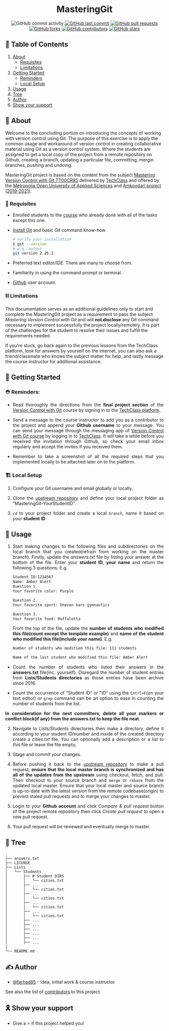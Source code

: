 ﻿<h1 align="center">MasteringGit</h1>

<div style="text-align:center">

![GitHub commit activity](https://img.shields.io/github/commit-activity/m/farhad85/MasteringGit)
[![GitHub last commit](https://img.shields.io/github/last-commit/farhad85/MasteringGit)](https://github.com/farhad85/MasteringGit)
[![GitHub pull requests](https://img.shields.io/github/issues-pr/farhad85/MasteringGit)](https://github.com/farhad85/MasteringGit/pulls)
[![GitHub forks](https://img.shields.io/github/forks/farhad85/MasteringGit)](https://github.com/farhad85/MasteringGit/network)
[![GitHub contributors](https://img.shields.io/github/contributors-anon/farhad85/MasteringGit?color=orange&label=contributors)](https://github.com/farhad85/MasteringGit)
[![GitHub stars](https://img.shields.io/github/stars/farhad85/MasteringGit)](https://github.com/farhad85/MasteringGit/stargazers)

</div>

## 📝 Table of Contents

1. [About](#about)
    * [Requisites](#requisites)
    * [Limitations](#limitations)
2. [Getting Started](#getting-started)
    * [Reminders](#reminders)
    * [Local Setup](#setup)
3. [Usage](#usage)
4. [Tree](#tree)
5. [Author](#author)
6. [Show your support](#support)


## 🔰 About <a name="about"></a>

Welcome to the concluding portion on introducing the concepts of working with version control using Git. The purpose of this exercise is to apply the common usage and workaround of version control in creating collaborative material using Git as a version control system. Where the students are assigned to get a local copy of the project from a remote repository on Github, creating a branch, updating a particular file, committing, mergin branches, pushing and undoing.

MasteringGit project is based on the content from the subject [Mastering Version Control with Git TT00CR85](https://hakija.oma.metropolia.fi/#1882) delivered by [TechClass](https://techclass.com/academy/courses/1) and offered by the [Metropolia Open University of Applied Sciences](https://hakija.oma.metropolia.fi/#1882) and [Amkoodari project (2019-2021)](https://amkoodari.fi/en).

### 🔑 Requisites <a name="requisites"></a>

- Enrolled students to the [course](https://techclass.com/academy/courses/1) who already done with all of the tasks except this one.

- [Install Git](http://git-scm.com/downloads) and basic Git command know-how.

  ```bash
  # verify your installation
  $ git --version
  # e.g. output
  git version 2.25.1
  ```

- Preferred text editor/IDE. There are many to choose from.

- Familiarity in using the command prompt or terminal.

- [Github](https://github.com/) user account.

### ⛓️ Limitations <a name="limitations"></a>

This documentation serves as an additional guidelines only to start and complete the MasteringGit project as a requirement to pass the subject _Mastering Version Control with Git_ and will **not disclose** any Git command necessary to implement successfully the project locally/remotely. It is part of the challenges for the student to resolve their issues and fulfill the requirements needed.

If you're stuck, go back again to the previous lessons from the TechClass platform, look for answers by yourself on the internet, you can also ask a friend/classmate who knows the subject matter for help, and lastly message the course instructor for additional assistance.


## 🏁 Getting Started <a name="getting-started"></a>

<div style="text-align: justify">

### ⛑️ Reminders: <a name="reminders"></a>

* Read thoroughly the directions from the **final project section** of the [Version Control with Git](https://techclass.com/academy/courses/1) course by signing in to the [TechClass platform](https://techclass.com/).

* Send a message to the course instructor to add you as a contributor to the project and append your **Github username** to your message. You can send your message through the messaging app of [Version Control with Git course](https://techclass.com/academy/courses/1) by logging in to [TechClass](https://techclass.com/). It will take a while before you received the invitation through Github, so check your email inbox regularly and accept the invites if you received them. 

* Remember to take a screenshot of all the required steps that you implemented locally to be attached later on to the platform.

### 🏗️ Local Setup <a name="setup"></a>

1. Configure your Git username and email globally or locally.

2. Clone the [upstream repository](https://github.com/farhad85/MasteringGit) and define your local project folder as "MasteringGit-YourStudentID".

3. `cd` to your project folder and create a local `branch`, name it based on your **student ID**.

## 🧩 Usage <a name="usage"></a>

1. Start making changes to the following files and subdirectories on the local branch that you created(refrain from working on the master branch). Firstly, update the _answers.txt_ file by listing your answer at the bottom of the file. Enter your **student ID**, **your name** and return the following 3 questions. E.g.

   ```bash
   Student ID:1234567
   Name: Amber Alert
   Question 1.
   Your favorite color: Purple

   Question 2.
   Your favorite sport: Uneven bars gymnastics

   Question 3.
   Your favorite food: Muffuletta

   ```

   From the top of the file, update the **number of students who modified this file(count except the template example)** and **name of the student who modified this file(include your name)**. E.g.

   ```bash
   Number of students who modified this file: 111 students

   Name of the last student who modified this file: Amber Alert

   ```


* Count the number of students who listed their answers in the **answers.txt** file(inc. yourself). Disregard the number of student entries from **Lists/Students directories** as those entries have been archive since 2016.

* Count the occurrence of "Student ID" or "ID" using the `Cntrl+F`(on your text editor) or `grep` command can be an option to ease in counting the number of students from the list.

**In consideration for the next committers, delete all your markers or conflict block(if any) from the answers.txt to keep the file neat**. 

2. Navigate to _Lists/Students_ diirectories then make a directory, define it according to your student ID/number and inside of the created directory create a _cities.txt_ file. You can optionally add a description or a list to this file or leave the file empty.

3. Stage and commit your changes. 

4. Before pushing it back to the [upstream repository](https://github.com/farhad85/MasteringGit) to make a pull request, **ensure that the local master branch is synchronized and has all of the updates from the upstream** using checkout, fetch, and pull. Then checkout to your source branch and `merge` or `rebase` from the updated local master. Ensure that your local master and source branch is up-to-date with the latest version from the remote codebase(origin) to prevent staled pull requests and to merge your changes to master.

5. Login to your **Github account** and click _Compare & pull request_ button of the project remote repository then click _Create pull request_ to open a new pull request.

6. Your pull request will be reviewed and eventually merge to master.

</div>


## 🌱 Tree <a name="tree"></a>

```
.
├── answers.txt
├── LICENSE
├── Lists
│   └── Students
│       ├── # Student DIRS
│       │   └── cities.txt
│       ├── ...
│       │   └── cities.txt
│       ├── ...
│       │   └── cities.txt
│       ├── ...
│       │   └── cities.txt
│       ├── ...
│       │   └── cities.txt
│       ├── ...
│       ├── ...
│       ├── ...
│       ├── ...
│       ├── ...
│       ├── ...
|
└── README.md

```

## ✍️ Author <a name="author"></a>

- [@farhad85](https://github.com/farhad85) - Idea, initial work & course instructor

See also the list of [contributors](https://github.com/farhad85/MasteringGit/graphs/contributors) to this project.


## 🎗️ Show your support <a name="support"></a>

- Give a ⭐️ if this project helped you!
